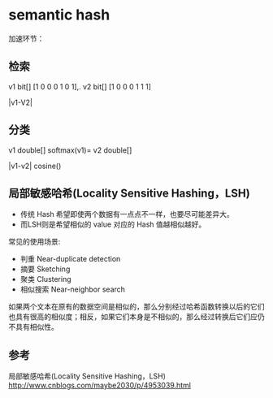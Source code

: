 


# semantic hash

加速环节：




## 检索
v1 bit[] [1 0 0 0 1 0 1],.
v2 bit[] [1 0 0 0 1 1 1]

|v1-V2|



## 分类
v1 double[]    softmax(v1)=
v2 double[]

|v1-v2|
cosine()


## 局部敏感哈希(Locality Sensitive Hashing，LSH)
- 传统 Hash 希望即使两个数据有一点点不一样，也要尽可能差异大。
- 而LSH则是希望相似的 value 对应的 Hash 值越相似越好。

常见的使用场景:
- 判重 Near-duplicate detection
- 摘要 Sketching
- 聚类 Clustering
- 相似搜索 Near-neighbor search

如果两个文本在原有的数据空间是相似的，那么分别经过哈希函数转换以后的它们也具有很高的相似度；相反，如果它们本身是不相似的，那么经过转换后它们应仍不具有相似性。

## 参考

局部敏感哈希(Locality Sensitive Hashing，LSH) http://www.cnblogs.com/maybe2030/p/4953039.html
